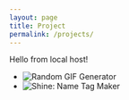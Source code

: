 ```yaml
---
layout: page
title: Project
permalink: /projects/
---
```


Hello from local host!

* ![Random GIF Generator](random-gifs)
* ![Shine: Name Tag Maker](Name-Tag-Generator)
